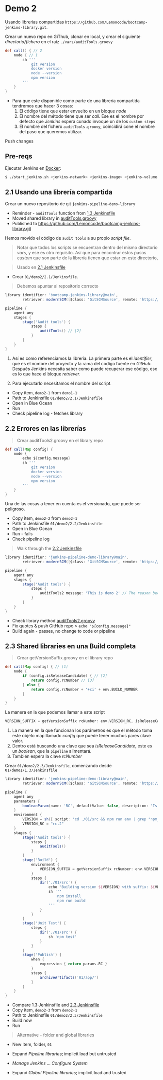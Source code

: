 # Demo 2

Usando librerías compartidas `https://github.com/Lemoncode/bootcamp-jenkins-library.git`.

Crear un nuevo repo en GiThub, clonar en local, y crear el siguiente _directorio/fichero_ en el raíz `./vars/auditTools.groovy`

```groovy
def call() { // 2
    node { // 1
        sh '''
            git version
            docker version
            node --version
            npm version
        '''
    }
}
```

- Para que este disponible como parte de una librería compartida tendremos que hacer 3 cosas:
  1. El código tiene que estar envuelto en un bloque _node_
  2. El nombre del método tiene que ser _call_. Ese es el nombre por defecto que _Jenkins_ espera cunado invoque un de los `custom steps`
  3. El nombre del fichero `auditTools.groovy`, coincidirá cone el nombre del paso que queremos utilizar.

Push changes

## Pre-reqs

Ejecutar Jenkins en [Docker](https://www.docker.com/products/docker-desktop):

```bash
$ ./start_jenkins.sh <jenkins-network> <jenkins-image> <jenkins-volume-certs> <jenkins-volume-data>
```

## 2.1 Usando una librería compartida

Crear un nuevo repositorio de git `jenkins-pipeline-demo-library`

- Reminder - `auditTools` function from [1.3 Jenkinsfile](../demo1/1.3/Jenkinsfile)
- Moved shared library in [auditTools.groovy](../shared-library/vars/auditTools.groovy)
- Published to https://github.com/Lemoncode/bootcamp-jenkins-library.git

Hemos movido el código de `audit tools` a su propio _script file_.

> Notar que todos los scripts se encuentran dentro del mismo directorio _vars_, y ese es otro requisito. Así que para encontrar estos pasos _custom_ que son parte de la librería tienen que estar en este directorio,

> Usado en [2.1 Jenkinsfile](./01/demo2/2.1/Jenkinsfile)

- Crear `01/demo2/2.1/Jenkinsfile`.

> Debemos apuntar al repositorio correcto

```groovy
library identifier: 'bootcamp-jenkins-library@main',
        retriever: modernSCM([$class: 'GitSCMSource', remote: 'https://github.com/Lemoncode/bootcamp-jenkins-library.git']) // [1]

pipeline {
    agent any
    stages {
        stage('Audit tools') {
            steps {
                auditTools() // [2]
            }
        }
    }
}
```

1. Así es como referenciamos la librería. La primera parte es el _identifier_, que es el nombre del proyecto y la rama del código fuente en _GitHub_. Después Jenkins necesita saber como puede recuperar ese código, eso es lo que hace el bloque _retriever_.

2. Para ejecutarlo necesitamos el nombre del script.

- Copy item, `demo2-1` from `demo1-1`
- Path to Jenkinsfile `01/demo2/2.1/Jenkinsfile`
- Open in Blue Ocean
- Run
- Check pipeline log - fetches library

## 2.2 Errores en las librerías

> Crear auditTools2.groovy en el library repo

```groovy
def call(Map config) {
    node {
        echo ${config.message}
        sh '''
            git version
            docker version
            node --version
            npm version
        '''
    }
}
```

Una de las cosas a tener en cuenta es el versionado, que puede ser peligroso.

- Copy item, `demo2-2` from `demo2-1`
- Path to Jenkinsfile `01/demo2/2.2/Jenkinsfile`
- Open in Blue Ocean
- Run - fails
- Check pipeline log

> Walk through the [2.2 Jenkinsfile](./01/demo2/2.2/Jenkinsfile)

```groovy
library identifier: 'jenkins-pipeline-demo-library@main',
        retriever: modernSCM([$class: 'GitSCMSource', remote: 'https://github.com/Lemoncode/bootcamp-jenkins-library.git'])

pipeline {
    agent any
    stages {
        stage('Audit tools') {
            steps {
                auditTools2 message: 'This is demo 2' // The reason because is not working it's because echoing a message need double quotes
            }
        }
    }
}
```

- Check library method [auditTools2.groovy](../shared-library/vars/auditTools2.groovy)
- Fix quotes & push GitHub repo > `echo "${config.message}"`
- Build again - passes, no change to code or pipeline

## 2.3 Shared libraries en una Build completa

> Crear getVersionSuffix.groovy en el library repo

```groovy
def call(Map config) { // [1]
    node {
        if (config.isReleaseCandidate) { // [2]
            return config.rcNumber // [3]
        } else {
            return config.rcNumber + '+ci' + env.BUILD_NUMBER
        }
    }
}
```

La manera en la que podemos llamar a este script

```groovy
VERSION_SUFFIX = getVersionSuffix rcNumber: env.VERSION_RC, isReleaseCandidate: params.RC
```

1. La manera en la que funcionan los parámetros es que el método toma este objeto map llamado _config_ que puede tener muchos pares clave valor.
2. Dentro está buscando una clave que sea _isReleaseCandidate_, este es un _boolean_, que la `pipeline` alimentará.
3. También espera la clave _rcNumber_

Crear `01/demo2/2.3/Jenkinsfile`, comenzando desde `01/demo1/1.3/Jenkinsfile`

```groovy
library identifier: 'jenkins-pipeline-demo-library@main',
        retriever: modernSCM([$class: 'GitSCMSource', remote: 'https://github.com/Lemoncode/bootcamp-jenkins-library.git'])

pipeline {
    agent any
    parameters {
        booleanParam(name: 'RC', defaultValue: false, description: 'Is this a Release Candidate?')
    }
    environment {
        VERSION = sh([ script: 'cd ./01/src && npm run env | grep "npm_package_version"', returnStdout: true ]).trim()
        VERSION_RC = "rc.2"
    }
    stages {
        stage('Audit tools') {
            steps {
                auditTools()
            }
        }
        stage('Build') {
            environment {
                VERSION_SUFFIX = getVersionSuffix rcNumber: env.VERSION_RC, isRealeaseCandidate: params.RC
            }
            steps {
                dir('./01/src') {
                    echo "Building version ${VERSION} with suffix: ${VERSION_SUFFIX}"
                    sh '''
                        npm install
                        npm run build
                    '''
                }
            }
        }
        stage('Unit Test') {
            steps {
                dir('./01/src') {
                    sh 'npm test'
                }
            }
        }
        stage('Publish') {
            when {
                expression { return params.RC }
            }
            steps {
                archiveArtifacts('01/app/')
            }
        }
    }
}
```

- Compare 1.3 Jenkinsfile and [2.3 Jenkinsfile](./01/demo2/2.3/Jenkinsfile)
- Copy item, `demo2-3` from `demo2-1`
- Path to Jenkinsfile `01/demo2/2.3/Jenkinsfile`
- Build now
- Run

> Alternative - folder and global libraries

- New item, folder, `01`
- Expand _Pipeline libraries_; implicit load but untrusted

- _Manage Jenkins_ ... _Configure System_
- Expand _Global Pipeline libraries_; implicit load and trusted
